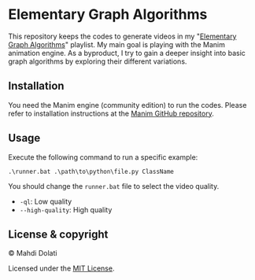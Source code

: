 # Elementary Graph Algorithms
This repository keeps the codes to generate videos in my "[Elementary Graph Algorithms](https://www.youtube.com/playlist?list=PLWkTpUb3t-2zqd2t4j47Wbw1GsxuQKmdX)" playlist.
My main goal is playing with the Manim animation engine. 
As a byproduct, I try to gain a deeper insight into basic graph algorithms by exploring their different variations.

## Installation
You need the Manim engine (community edition) to run the codes. 
Please refer to installation instructions at the [Manim GitHub repository](https://github.com/ManimCommunity/manim/). 

## Usage
Execute the following command to run a specific example:

```
.\runner.bat .\path\to\python\file.py ClassName
```

You should change the `runner.bat` file to select the video quality.
* `-ql`: Low quality
* `--high-quality`: High quality

## License & copyright
&copy; Mahdi Dolati

Licensed under the [MIT License](LICENSE).